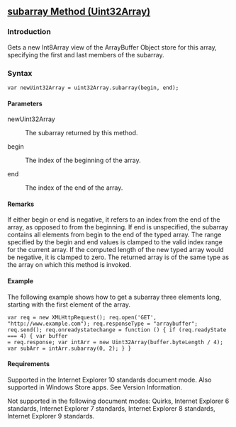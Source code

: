 ## [subarray Method (Uint32Array)](subarray-Method__Uint32Array.html)

### Introduction 

 Gets a new Int8Array view of the ArrayBuffer Object store for this array, specifying the first and last members of the subarray.

### Syntax 

```
var newUint32Array = uint32Array.subarray(begin, end);
```

#### Parameters 

<div id="sectionSection0" class="section" name="collapseableSection" style="" expanded="true">
  <dl class="authored">
    <dt>
      <span class="parameter" sdata="paramReference" xmlns:util="util">newUint32Array</span>
    </dt>
    <dd>
      <p xmlns:util="util">
        The subarray returned by this method.
      </p>
    </dd>
    <dt>
      <span class="parameter" sdata="paramReference" xmlns:util="util">begin</span>
    </dt>
    <dd>
      <p xmlns:util="util">
        The index of the beginning of the array.
      </p>
    </dd>
    <dt>
      <span class="parameter" sdata="paramReference" xmlns:util="util">end</span>
    </dt>
    <dd>
      <p xmlns:util="util">
        The index of the end of the array.
      </p>
    </dd>
  </dl>
</div>

#### Remarks 

<div id="languageReferenceRemarksSection" class="section" name="collapseableSection" style="">
  <p xmlns:util="util">
    If either <span class="parameter" sdata="paramReference">begin</span> or <span class="parameter" sdata="paramReference">end</span> is negative, it refers to an index from the end of the array, as
    opposed to from the beginning. If <span class="parameter" sdata="paramReference">end</span> is unspecified, the subarray contains all elements from <span class="parameter" sdata=
    "paramReference">begin</span> to the end of the typed array. The range specified by the <span class="parameter" sdata="paramReference">begin</span> and <span class="parameter" sdata=
    "paramReference">end</span> values is clamped to the valid index range for the current array. If the computed length of the new typed array would be negative, it is clamped to zero. The returned
    array is of the same type as the array on which this method is invoked.
  </p>
</div>

#### Example 

<p xmlns:util="util">
  The following example shows how to get a subarray three elements long, starting with the first element of the array.
</p>

```
var req = new XMLHttpRequest(); req.open('GET', "http://www.example.com"); req.responseType = "arraybuffer"; req.send(); req.onreadystatechange = function () { if (req.readyState === 4) { var buffer
= req.response; var intArr = new Uint32Array(buffer.byteLength / 4); var subArr = intArr.subarray(0, 2); } }
```

#### Requirements 

<div id="requirementsTitleSection" class="section" name="collapseableSection" style="">
  <p xmlns:util="util"></p>
  <p>
    Supported in the Internet Explorer 10 standards document mode. Also supported in Windows Store apps. See Version Information.
  </p>
  <p>
    Not supported in the following document modes: Quirks, Internet Explorer 6 standards, Internet Explorer 7 standards, Internet Explorer 8 standards, Internet Explorer 9 standards.
  </p>
</div>

